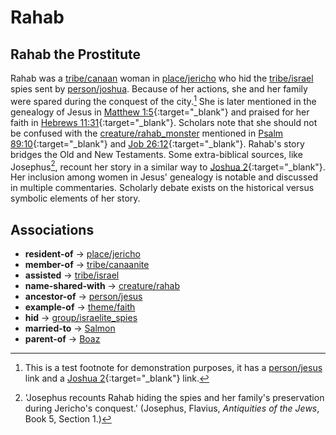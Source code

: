# Rahab
## Rahab the Prostitute
Rahab was a [tribe/canaan](../../tribe/canaan/) woman in [place/jericho](../../place/jericho/) who hid the [tribe/israel](../../tribe/israel/) spies sent by [person/joshua](../../person/joshua/). 
Because of her actions, she and her family were spared during the conquest of the city.[^test_footnote]
She is later mentioned in the genealogy of Jesus in [Matthew 1:5](https://biblehub.com/context/matthew/1-5.htm){:target="_blank"} and praised for her faith in [Hebrews 11:31](https://biblehub.com/context/hebrews/11-31.htm){:target="_blank"}. 
Scholars note that she should not be confused with the [creature/rahab_monster](../../creature/rahab_monster/) mentioned in [Psalm 89:10](https://biblehub.com/context/psalms/89-10.htm){:target="_blank"} and [Job 26:12](https://biblehub.com/context/job/26-12.htm){:target="_blank"}.
Rahab's story bridges the Old and New Testaments. Some extra-biblical sources, like Josephus[^josephus_note_1], recount her story in a similar way to [Joshua 2](https://biblehub.com/context/joshua/2.htm){:target="_blank"}.
Her inclusion among women in Jesus' genealogy is notable and discussed in multiple commentaries. Scholarly debate exists on the historical versus symbolic elements of her story.


## Associations
- **resident-of** → [place/jericho](../../place/jericho/)
- **member-of** → [tribe/canaanite](../../tribe/canaanite/)
- **assisted** → [tribe/israel](../../tribe/israel/)
- **name-shared-with** → [creature/rahab](../../creature/rahab/)
- **ancestor-of** → [person/jesus](../../person/jesus/)
- **example-of** → [theme/faith](../../theme/faith/)
- **hid** → [group/israelite_spies](../../group/israelite_spies/)
- **married-to** → [Salmon](../../person/salmon/)
- **parent-of** → [Boaz](../../person/boaz/)

[^test_footnote]: This is a test footnote for demonstration purposes, it has a [person/jesus](../../person/jesus/) link and a [Joshua 2](https://biblehub.com/context/joshua/2.htm){:target="_blank"} link.
[^josephus_note_1]: 'Josephus recounts Rahab hiding the spies and her family's preservation during Jericho's conquest.' (Josephus, Flavius, *Antiquities of the Jews*, Book 5, Section 1.)

